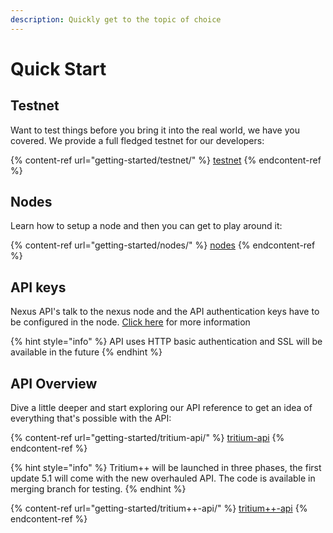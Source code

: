 ```yaml
---
description: Quickly get to the topic of choice
---
```


# Quick Start

## Testnet&#x20;

Want to test things before you bring it into the real world, we have you covered. We provide a full fledged testnet for our developers:

{% content-ref url="getting-started/testnet/" %}
[testnet](getting-started/testnet/)
{% endcontent-ref %}

## Nodes

Learn how to setup a node and then you can get to play around it:

{% content-ref url="getting-started/nodes/" %}
[nodes](getting-started/nodes/)
{% endcontent-ref %}

## API keys

Nexus API's talk to the nexus node and the API authentication keys have to be configured in the node. [Click here](getting-started/tritium-api/api-overview.md#security) for more information

{% hint style="info" %}
API uses HTTP basic authentication and SSL will be available in the future
{% endhint %}

## API Overview

Dive a little deeper and start exploring our API reference to get an idea of everything that's possible with the API:

{% content-ref url="getting-started/tritium-api/" %}
[tritium-api](getting-started/tritium-api/)
{% endcontent-ref %}

{% hint style="info" %}
Tritium++ will be launched in three phases, the first update 5.1 will come with the new overhauled API. The code is available in merging branch for testing.
{% endhint %}

{% content-ref url="getting-started/tritium++-api/" %}
[tritium++-api](getting-started/tritium++-api/)
{% endcontent-ref %}

##
